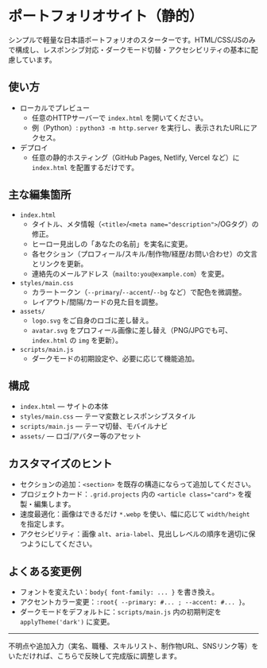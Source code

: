 # ポートフォリオサイト（静的）

シンプルで軽量な日本語ポートフォリオのスターターです。HTML/CSS/JSのみで構成し、レスポンシブ対応・ダークモード切替・アクセシビリティの基本に配慮しています。

## 使い方

- ローカルでプレビュー
  - 任意のHTTPサーバーで `index.html` を開いてください。
  - 例（Python）: `python3 -m http.server` を実行し、表示されたURLにアクセス。
- デプロイ
  - 任意の静的ホスティング（GitHub Pages, Netlify, Vercel など）に `index.html` を配置するだけです。

## 主な編集箇所

- `index.html`
  - タイトル、メタ情報（`<title>`/`<meta name="description">`/OGタグ）の修正。
  - ヒーロー見出しの「あなたの名前」を実名に変更。
  - 各セクション（プロフィール/スキル/制作物/経歴/お問い合わせ）の文言とリンクを更新。
  - 連絡先のメールアドレス（`mailto:you@example.com`）を変更。
- `styles/main.css`
  - カラートークン（`--primary`/`--accent`/`--bg` など）で配色を微調整。
  - レイアウト/間隔/カードの見た目を調整。
- `assets/`
  - `logo.svg` をご自身のロゴに差し替え。
  - `avatar.svg` をプロフィール画像に差し替え（PNG/JPGでも可、`index.html` の `img` を更新）。
- `scripts/main.js`
  - ダークモードの初期設定や、必要に応じて機能追加。

## 構成

- `index.html` — サイトの本体
- `styles/main.css` — テーマ変数とレスポンシブスタイル
- `scripts/main.js` — テーマ切替、モバイルナビ
- `assets/` — ロゴ/アバター等のアセット

## カスタマイズのヒント

- セクションの追加：`<section>` を既存の構造にならって追加してください。
- プロジェクトカード：`.grid.projects` 内の `<article class="card">` を複製・編集します。
- 速度最適化：画像はできるだけ `*.webp` を使い、幅に応じて `width/height` を指定します。
- アクセシビリティ：画像 `alt`、`aria-label`、見出しレベルの順序を適切に保つようにしてください。

## よくある変更例

- フォントを変えたい：`body{ font-family: ... }` を書き換え。
- アクセントカラー変更：`:root{ --primary: #... ; --accent: #... }`。
- ダークモードをデフォルトに：`scripts/main.js` 内の初期判定を `applyTheme('dark')` に変更。

---
不明点や追加入力（実名、職種、スキルリスト、制作物URL、SNSリンク等）をいただければ、こちらで反映して完成版に調整します。
